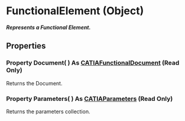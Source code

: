 # FunctionalElement (Object)

**_Represents a Functional Element._**

## Properties

### Property **Document**( ) As [CATIAFunctionalDocument](../CATFunctSystemItf/interface_FunctionalDocument_69860.md) (Read Only)

Returns the Document.  
### Property **Parameters**( ) As [CATIAParameters](../KnowledgeInterfaces/interface_Parameters_22342.md) (Read Only)

Returns the parameters collection.